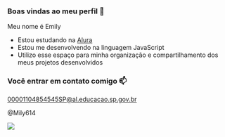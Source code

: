 ### Boas vindas ao meu perfil 💙

Meu nome é Emily

- Estou estudando na [Alura](https://www.alura.com.br)
- Estou me desenvolvendo na linguagem JavaScript
- Utilizo esse espaço para minha organização e compartilhamento dos meus projetos desenvolvidos

### Você entrar em contato comigo 📫

00001104854545SP@al.educacao.sp.gov.br 
 
 @Mily614

![](https://media1.tenor.com/m/zLonPUE1uQYAAAAC/disney-lilo-and-stitch2.gif)
 
